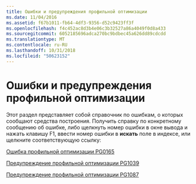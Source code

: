 ```yaml
---
title: Ошибки и предупреждения профильной оптимизации
ms.date: 11/04/2016
ms.assetid: f67b1011-fb64-4df3-9356-d52c9423ff3f
ms.openlocfilehash: f4c452ac8d3b4e06c3b32527a86a4049f0d8a433
ms.sourcegitcommit: 6052185696adca270bc9bdbec45a626dd89cdcdd
ms.translationtype: MT
ms.contentlocale: ru-RU
ms.lasthandoff: 10/31/2018
ms.locfileid: "50623152"
---
```

# <a name="profile-guided-optimization-errors-and-warnings"></a>Ошибки и предупреждения профильной оптимизации

Этот раздел представляет собой справочник по ошибкам, о которых сообщают средства построения. Получить справку по конкретному сообщению об ошибке, либо щелкнуть номер ошибки в окне вывода и нажать клавишу F1, ввести номер ошибки в **искать** поле в индексе, или щелкните соответствующую ссылку:

[Ошибка профильной оптимизации PG0165](../../error-messages/tool-errors/profile-guided-optimization-error-pg0165.md)

[Предупреждение профильной оптимизации PG1039](../../error-messages/tool-errors/profile-guided-optimization-warning-pg1039.md)

[Предупреждение профильной оптимизации PG1087](../../error-messages/tool-errors/profile-guided-optimization-warning-pg1087.md)